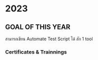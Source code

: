 # 2023

## GOAL OF THIS YEAR

สามารถเขียน Automate Test Script ได้ สัก 1 tool

### Certificates & Trainnings



